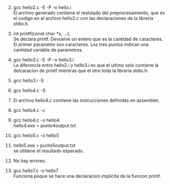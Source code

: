 2) gcc hello2.c -E -P -o hello.i  
El archivo generado contiene el reslutado del preprocesamiento, que es el codigo en el archivo hello2.c con las declaraciones de la libreria stdio.h.

4) int printf(const char *s, ...);  
Se declara printf. Devuelve un entero que es la cantidad de caracteres. El primer parametro son caracteres. Los tres puntos indican una cantidad variable de parametros.

5) gcc hello3.c -E -P -o hello3.i  
La diferencia entre hello2.i y hello3.i es que el ultimo solo contiene la delcaracion de printf mientras que el otro toda la libreria stdio.h.

6) gcc hello3.i -S

7) gcc hello4.c -S

8) El archivo hello4.c contiene las instrucciones definidas en assembler.

9) gcc hello4.c -c

10) gcc hello4.c -o hello4  
	hello4.exe > punto4output.txt
	
11) gcc hello5.c -o hello5
	
12) hello5.exe > punto5output.txt  
	se obtiene el resultado esperado.
	
13) No hay errores.

15) gcc hello7.c -o hello7  
Funciona poque se hace una declaracion implicita de la funcion printf.
